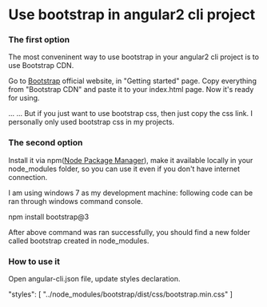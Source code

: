 # Use bootstrap in angular2 cli project

### The first option
The most conveninent way to use bootstrap in your angular2 cli project is to use Bootstrap CDN.

Go to [Bootstrap](http://getbootstrap.com/) official website, in "Getting started" page. Copy everything from "Bootstrap CDN" and paste it to your index.html page. Now it's ready for using.

... ... But if you just want to use bootstrap css, then just copy the css link. I personally only used bootstrap css in my projects.

### The second option
Install it via npm([Node Package Manager](https://www.npmjs.com/get-npm)), make it available locally in your node_modules folder, so you can use it even if you don't have internet connection.

I am using windows 7 as my development machine: following code can be ran through windows command console.

npm install bootstrap@3

After above command was ran successfully, you should find a new folder called bootstrap created in node_modules.  

### How to use it

Open angular-cli.json file, update styles declaration.

"styles": [
  "../node_modules/bootstrap/dist/css/bootstrap.min.css"
]
